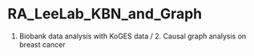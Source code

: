 # RA_LeeLab_KBN_and_Graph
1. Biobank data analysis with KoGES data / 2. Causal graph analysis on breast cancer
